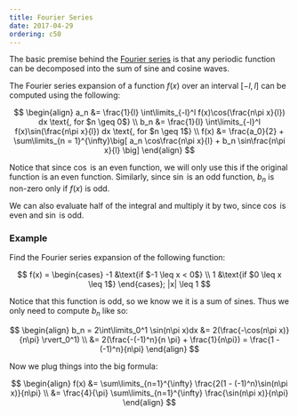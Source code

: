 ```yaml
---
title: Fourier Series
date: 2017-04-29
ordering: c50
---
```


The basic premise behind the [Fourier series](https://en.wikipedia.org/wiki/Fourier_series) is that any periodic function can be decomposed into the sum of sine and cosine waves.

The Fourier series expansion of a function $f(x)$ over an interval $[-l, l]$ can be computed using the following:

$$
\begin{align}
  a_n &= \frac{1}{l} \int\limits_{-l}^l f(x)\cos(\frac{n\pi x}{l}) dx \text{, for $n \geq 0$} \\
  b_n &= \frac{1}{l} \int\limits_{-l}^l f(x)\sin(\frac{n\pi x}{l}) dx \text{, for $n \geq 1$} \\
  f(x) &= \frac{a_0}{2} + \sum\limits_{n = 1}^{\infty}\big[ a_n \cos\frac{n\pi x}{l} + b_n \sin\frac{n\pi x}{l} \big]
\end{align}
$$

Notice that since $\cos$ is an even function, we will only use this if the original function is an even function. Similarly, since $\sin$ is an odd function, $b_n$ is non-zero only if $f(x)$ is odd.

We can also evaluate half of the integral and multiply it by two, since $\cos$ is even and $\sin$ is odd.

### Example

Find the Fourier series expansion of the following function:

$$
f(x) = \begin{cases}
  -1 &\text{if $-1 \leq x < 0$} \\
  1  &\text{if $0 \leq x \leq 1$}
\end{cases}; |x| \leq 1
$$

Notice that this function is odd, so we know we it is a sum of sines. Thus we only need to compute $b_n$ like so:

$$
\begin{align}
  b_n = 2\int\limits_0^1 \sin(n\pi x)dx &= 2(\frac{-\cos(n\pi x)}{n\pi} \rvert_0^1) \\
  &= 2(\frac{-(-1)^n}{n \pi} + \frac{1}{n\pi}) = \frac{1 - (-1)^n}{n\pi}
\end{align}
$$

Now we plug things into the big formula:

$$
\begin{align}
f(x) &= \sum\limits_{n=1}^{\infty} \frac{2(1 - (-1)^n)\sin(n\pi x)}{n\pi} \\
  &= \frac{4}{\pi} \sum\limits_{n=1}^{\infty} \frac{\sin(n\pi x)}{n\pi}
\end{align}
$$
